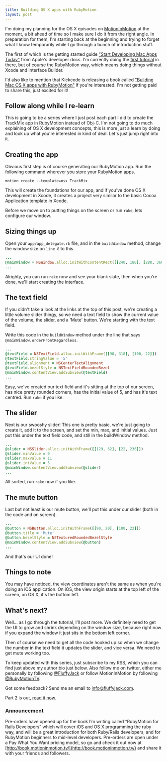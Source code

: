 ```yaml
---
title: Building OS X apps with RubyMotion
layout: post
---
```


I'm doing my planning for the OS X episodes on [MotionInMotion](https://motioninmotion.tv/) at the moment, a bit ahead of time so I make sure I do it from the right angle. In preparation for them, I'm starting back at the beginning and trying to forget what I know temporarily while I go through a bunch of introduction stuff.


The first of which is the getting started guide ["Start Developing Mac Apps Today"](https://developer.apple.com/library/mac/referencelibrary/GettingStarted/RoadMapOSX/chapters/01_Introduction.html) from Apple's developer docs. I'm currently doing the [first tutorial](https://developer.apple.com/library/mac/referencelibrary/GettingStarted/RoadMapOSX/books/RM_YourFirstApp_Mac/Articles/Introduction.html) in there, but of course the RubyMotion way, which means doing things without Xcode and Interface Builder.

I'd also like to mention that Kickcode is releasing a book called ["Building Mac OS X apps with RubyMotion"](http://kickcode.com/building-mac-os-x-apps-with-rubymotion/) if you're interested. I'm not getting paid to share this, just excited for it!

## Follow along while I re-learn

This is going to be a series where I just post each part I did to create the TrackMix app in RubyMotion instead of Obj-C. I'm not going to do much explaining of OS X development concepts, this is more just a learn by doing and look up what you're interested in kind of deal. Let's just jump right into it.

## Creating the app

Obvious first step is of course generating our RubyMotion app. Run the following command wherever you store your RubyMotion apps.

```
motion create --template=osx TrackMix
```

This will create the foundations for our app, and if you've done OS X development in Xcode, it creates a project very similar to the basic Cocoa Application template in Xcode.

Before we move on to putting things on the screen or run `rake`, lets configure our window.

## Sizing things up

Open your `app/app_delegate.rb` file, and in the `buildWindow` method, change the window size on `line 8` to this.

```ruby
...
@mainWindow = NSWindow.alloc.initWithContentRect([[240, 180], [280, 360]],
...
```

Alrighty, you can run `rake` now and see your blank slate, then when you're done, we'll start creating the interface.

## The text field

If you didn't take a look at the links at the top of this post, we're creating a little volume slider thingy, so we need a text field to show the current value of the volume, the slider, and a 'Mute' button. We're starting with the text field.

Write this code in the `buildWindow` method under the line that says `@mainWindow.orderFrontRegardless`.

```ruby
...
@textField = NSTextField.alloc.initWithFrame([[90, 318], [100, 22]])
@textField.stringValue = '5'
@textField.alignment = NSCenterTextAlignment
@textField.bezelStyle = NSTextFieldRoundedBezel
@mainWindow.contentView.addSubview(@textField)
...
```

Easy, we've created our text field and it's sitting at the top of our screen, has nice pretty rounded corners, has the initial value of 5, and has it's text centred. Run `rake` if you like.

## The slider

Next is our swooshy slider! This one is pretty basic, we're just going to create it, add it to the screen, and set the min, max, and initial values. Just put this under the text field code, and still in the buildWindow method.

```ruby
...
@slider = NSSlider.alloc.initWithFrame([[129, 62], [22, 236]])
@slider.minValue = 0
@slider.maxValue = 11
@slider.intValue = 5
@mainWindow.contentView.addSubview(@slider)
...
```

All sorted, run `rake` now if you like.

## The mute button

Last but not least is our mute button, we'll put this under our slider (both in the code and on screen).

```ruby
...
@button = NSButton.alloc.initWithFrame([[90, 20], [100, 22]])
@button.title = 'Mute'
@button.bezelStyle = NSTexturedRoundedBezelStyle
@mainWindow.contentView.addSubview(@button)
...
```

And that's our UI done!

## Things to note

You may have noticed, the view coordinates aren't the same as when you're doing an iOS application. On iOS, the view origin starts at the top left of the screen, on OS X, it's the bottom left.

## What's next?

Well... as I go through the tutorial, I'll post more. We definitely need to get the UI to grow and shrink depending on the window size, because right now if you expand the window it just sits in the bottom left corner.

Then of course we need to get all the code hooked up so when we change the number in the text field it updates the slider, and vice versa. We need to get mute working too.

To keep updated with this series, just subscribe to my RSS, which you can find just above my author bio just below. Also follow me on twitter, either me personally by following [@FluffyJack](https://twitter.com/FluffyJack) or follow MotionInMotion by following [@RubyMotionTV](https://twitter.com/RubyMotionTV).

Got some feedback? Send me an email to [info@fluffyjack.com](mailto:info@fluffyjack.com).

Part 2 is out, [read it now](http://blog.motioninmotion.tv/os-x-apps-with-ruby-part-2).

### Announcement

Pre-orders have opened up for the book I’m writing called “RubyMotion for Rails Developers” which will cover iOS and OS X programming the ruby way, and will be a great introduction for both Ruby/Rails developers, and for RubyMotion beginners to mid-level developers. Pre-orders are open under a Pay What You Want pricing model, so go and check it out now at [http://book.motioninmotion.tv/](http://book.motioninmotion.tv/) and share it with your friends and followers.